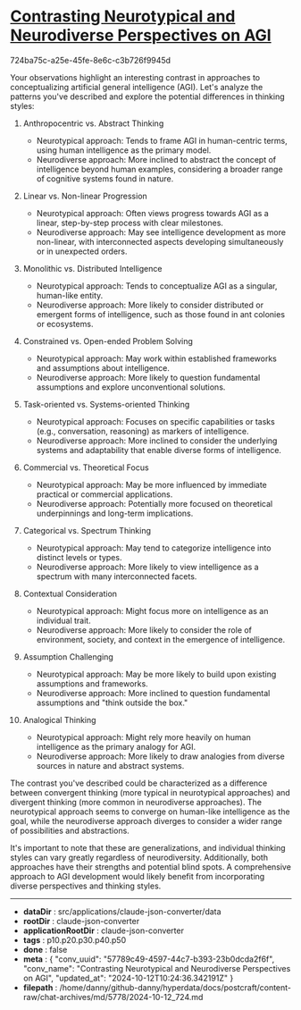 # [Contrasting Neurotypical and Neurodiverse Perspectives on AGI](https://claude.ai/chat/57789c49-4597-44c7-b393-23b0dcda2f6f)

724ba75c-a25e-45fe-8e6c-c3b726f9945d

 Your observations highlight an interesting contrast in approaches to conceptualizing artificial general intelligence (AGI). Let's analyze the patterns you've described and explore the potential differences in thinking styles:

1. Anthropocentric vs. Abstract Thinking
   - Neurotypical approach: Tends to frame AGI in human-centric terms, using human intelligence as the primary model.
   - Neurodiverse approach: More inclined to abstract the concept of intelligence beyond human examples, considering a broader range of cognitive systems found in nature.

2. Linear vs. Non-linear Progression
   - Neurotypical approach: Often views progress towards AGI as a linear, step-by-step process with clear milestones.
   - Neurodiverse approach: May see intelligence development as more non-linear, with interconnected aspects developing simultaneously or in unexpected orders.

3. Monolithic vs. Distributed Intelligence
   - Neurotypical approach: Tends to conceptualize AGI as a singular, human-like entity.
   - Neurodiverse approach: More likely to consider distributed or emergent forms of intelligence, such as those found in ant colonies or ecosystems.

4. Constrained vs. Open-ended Problem Solving
   - Neurotypical approach: May work within established frameworks and assumptions about intelligence.
   - Neurodiverse approach: More likely to question fundamental assumptions and explore unconventional solutions.

5. Task-oriented vs. Systems-oriented Thinking
   - Neurotypical approach: Focuses on specific capabilities or tasks (e.g., conversation, reasoning) as markers of intelligence.
   - Neurodiverse approach: More inclined to consider the underlying systems and adaptability that enable diverse forms of intelligence.

6. Commercial vs. Theoretical Focus
   - Neurotypical approach: May be more influenced by immediate practical or commercial applications.
   - Neurodiverse approach: Potentially more focused on theoretical underpinnings and long-term implications.

7. Categorical vs. Spectrum Thinking
   - Neurotypical approach: May tend to categorize intelligence into distinct levels or types.
   - Neurodiverse approach: More likely to view intelligence as a spectrum with many interconnected facets.

8. Contextual Consideration
   - Neurotypical approach: Might focus more on intelligence as an individual trait.
   - Neurodiverse approach: More likely to consider the role of environment, society, and context in the emergence of intelligence.

9. Assumption Challenging
   - Neurotypical approach: May be more likely to build upon existing assumptions and frameworks.
   - Neurodiverse approach: More inclined to question fundamental assumptions and "think outside the box."

10. Analogical Thinking
    - Neurotypical approach: Might rely more heavily on human intelligence as the primary analogy for AGI.
    - Neurodiverse approach: More likely to draw analogies from diverse sources in nature and abstract systems.

The contrast you've described could be characterized as a difference between convergent thinking (more typical in neurotypical approaches) and divergent thinking (more common in neurodiverse approaches). The neurotypical approach seems to converge on human-like intelligence as the goal, while the neurodiverse approach diverges to consider a wider range of possibilities and abstractions.

It's important to note that these are generalizations, and individual thinking styles can vary greatly regardless of neurodiversity. Additionally, both approaches have their strengths and potential blind spots. A comprehensive approach to AGI development would likely benefit from incorporating diverse perspectives and thinking styles.

---

* **dataDir** : src/applications/claude-json-converter/data
* **rootDir** : claude-json-converter
* **applicationRootDir** : claude-json-converter
* **tags** : p10.p20.p30.p40.p50
* **done** : false
* **meta** : {
  "conv_uuid": "57789c49-4597-44c7-b393-23b0dcda2f6f",
  "conv_name": "Contrasting Neurotypical and Neurodiverse Perspectives on AGI",
  "updated_at": "2024-10-12T10:24:36.342191Z"
}
* **filepath** : /home/danny/github-danny/hyperdata/docs/postcraft/content-raw/chat-archives/md/5778/2024-10-12_724.md
